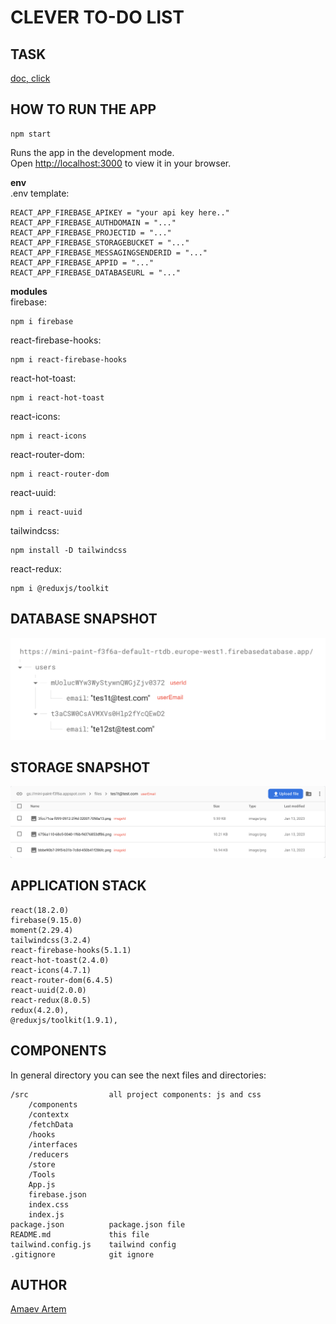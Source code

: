 **CLEVER TO-DO LIST**
=====================

## TASK

[doc, click](https://drive.google.com/file/d/1C_WlHrOBj_KRwdCMsoHdSyGG12xOy_wA/view?usp=sharing)
## HOW TO RUN THE APP

```
npm start
```
Runs the app in the development mode.\
Open [http://localhost:3000](http://localhost:3000) to view it in your browser.

**env** \
.env template:
```
REACT_APP_FIREBASE_APIKEY = "your api key here.."
REACT_APP_FIREBASE_AUTHDOMAIN = "..."
REACT_APP_FIREBASE_PROJECTID = "..."
REACT_APP_FIREBASE_STORAGEBUCKET = "..."
REACT_APP_FIREBASE_MESSAGINGSENDERID = "..."
REACT_APP_FIREBASE_APPID = "..."
REACT_APP_FIREBASE_DATABASEURL = "..."
```
**modules**\
firebase:
```
npm i firebase
```
react-firebase-hooks:
```
npm i react-firebase-hooks
```
react-hot-toast:
```
npm i react-hot-toast
```
react-icons:
```
npm i react-icons
```
react-router-dom:
```
npm i react-router-dom
```
react-uuid:
```
npm i react-uuid
```
tailwindcss:
```
npm install -D tailwindcss
```
react-redux: 
```
npm i @reduxjs/toolkit
```






## DATABASE SNAPSHOT
![img](./DBSnapshot.png)

## STORAGE SNAPSHOT
![img](./StorageSnapshot.png)

## APPLICATION STACK
```
react(18.2.0)
firebase(9.15.0)
moment(2.29.4)
tailwindcss(3.2.4)
react-firebase-hooks(5.1.1)
react-hot-toast(2.4.0)
react-icons(4.7.1)
react-router-dom(6.4.5)
react-uuid(2.0.0)
react-redux(8.0.5)
redux(4.2.0),
@reduxjs/toolkit(1.9.1),
```

## COMPONENTS

In general directory you can see the next files and directories:
```
/src                  all project components: js and css
    /components   
    /contextx
    /fetchData
    /hooks
    /interfaces
    /reducers
    /store  
    /Tools
    App.js 
    firebase.json
    index.css
    index.js
package.json          package.json file
README.md             this file
tailwind.config.js    tailwind config
.gitignore            git ignore
```

## AUTHOR

[Amaev Artem](https://github.com/aamaev)
